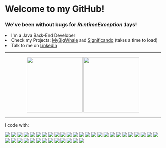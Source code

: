 <div>
  <h1>Welcome to my GitHub!</h1>
  <h3>We've been without bugs for <i>RuntimeException</i> days!</h3>
</div>

<li>I'm a Java Back-End Developer</li>
<li>Check my Projects: <a href="https://mybigwhale.com">MyBigWhale</a> and <a href="https://significando.onrender.com">Significando</a> (takes a time to load)</li>
<li>Talk to me on <a href="https://www.linkedin.com/in/ramon-moratori-86a558243/">LinkedIn</a></li>

<hr>

<div align=center>
 <img height="180em" src="https://github-readme-stats.vercel.app/api/top-langs/?username=bioramonmoratori&layout=compact&langs_count=7&theme=vision-friendly-dark">
 <img height="180em" src="https://github-readme-stats.vercel.app/api?username=bioramonmoratori&show_icons=true&theme=vision-friendly-dark">
</div>

<hr>

I code with:

<div>
 <img src="https://img.shields.io/badge/Java-ED8B00?style=for-the-badge&logo=java&logoColor=white">
 <img src="https://img.shields.io/badge/Python-3776AB?style=for-the-badge&logo=python&logoColor=white">
 <img src="https://img.shields.io/badge/R-276DC3?style=for-the-badge&logo=r&logoColor=white">
 <img src="https://img.shields.io/badge/Spring-6DB33F?style=for-the-badge&logo=spring&logoColor=white">
 <img src="https://img.shields.io/badge/rabbitmq-%23FF6600.svg?&style=for-the-badge&logo=rabbitmq&logoColor=white">
 <img src="https://img.shields.io/badge/MySQL-00000F?style=for-the-badge&logo=mysql&logoColor=white">
 <img src="https://img.shields.io/badge/Hibernate-59666C?style=for-the-badge&logo=Hibernate&logoColor=white">
 <img src="https://img.shields.io/badge/-Swagger-%23Clojure?style=for-the-badge&logo=swagger&logoColor=white">
 <img src="https://img.shields.io/badge/Apache%20Maven-C71A36?style=for-the-badge&logo=Apache%20Maven&logoColor=white">
 <img src="https://img.shields.io/badge/Docker-2496ED?style=for-the-badge&logo=docker&logoColor=white">
 <img src="https://img.shields.io/badge/Linux-E34F26?style=for-the-badge&logo=linux&logoColor=black">
 <img src="https://img.shields.io/badge/Amazon_AWS-232F3E?style=for-the-badge&logo=amazon-aws&logoColor=white">
 <img src="https://img.shields.io/badge/Oracle-F80000?style=for-the-badge&logo=oracle&logoColor=black">
 <img src="https://img.shields.io/badge/Thymeleaf-%23005C0F.svg?style=for-the-badge&logo=Thymeleaf&logoColor=white">
 <img src="https://img.shields.io/badge/Bootstrap-563D7C?style=for-the-badge&logo=bootstrap&logoColor=white">
 <img src="https://img.shields.io/badge/HTML-239120?style=for-the-badge&logo=html5&logoColor=white">
 <img src="https://img.shields.io/badge/CSS-239120?&style=for-the-badge&logo=css3&logoColor=white">
 <img src="https://img.shields.io/badge/JavaScript-F7DF1E?style=for-the-badge&logo=javascript&logoColor=black">
 <img src="https://img.shields.io/badge/Flask-000000?style=for-the-badge&logo=flask&logoColor=white">
 <img src="https://img.shields.io/badge/Prometheus-E6522C?style=for-the-badge&logo=prometheus&logoColor=white">
 <img src="https://img.shields.io/badge/grafana-%23F46800.svg?style=for-the-badge&logo=grafana&logoColor=white">
 <img src="https://img.shields.io/badge/MariaDB-01529E?style=for-the-badge&logo=mariadb&logoColor=white">
 <img src="https://img.shields.io/badge/Shell_Script-121011?style=for-the-badge&logo=gnu-bash&logoColor=white">
 <img src="https://img.shields.io/badge/Google%20Analytics-E37400?style=for-the-badge&logo=google%20analytics&logoColor=white">
 <img src="https://img.shields.io/badge/Opencv-8b1df2?style=for-the-badge&logo=Opencv&logoColor=white">
 <img src="https://img.shields.io/badge/TensorFlow-FF6F00?style=for-the-badge&logo=tensorflow&logoColor=white">
 <img src="https://img.shields.io/badge/Visual_Studio-5C2D91?style=for-the-badge&logo=visual%20studio&logoColor=white">
 <img src="https://img.shields.io/badge/Eclipse-2C2255?style=for-the-badge&logo=eclipse&logoColor=white">
 <img src="https://img.shields.io/badge/VIM-%2311AB00.svg?&style=for-the-badge&logo=vim&logoColor=white">
 <img src="https://img.shields.io/badge/Spyder%20Ide-FF0000?style=for-the-badge&logo=spyder%20ide&logoColor=white">
 <img src="https://img.shields.io/badge/Arduino-00979D?style=for-the-badge&logo=Arduino&logoColor=white">
 <img src="https://img.shields.io/badge/Raspberry%20Pi-A22846?style=for-the-badge&logo=Raspberry%20Pi&logoColor=white">
 <img src="https://img.shields.io/badge/jupyter-%23FA0F00.svg?style=for-the-badge&logo=jupyter&logoColor=white">
 <img src="https://img.shields.io/badge/Postman-FF6C37?style=for-the-badge&logo=postman&logoColor=white">
 <img src="https://img.shields.io/badge/Keras-%23D00000.svg?style=for-the-badge&logo=Keras&logoColor=white">
 <img src="https://img.shields.io/badge/numpy-%23013243.svg?style=for-the-badge&logo=numpy&logoColor=white">
 <img src="https://img.shields.io/badge/pandas-%23150458.svg?style=for-the-badge&logo=pandas&logoColor=white">
 <img src="https://img.shields.io/badge/scikit--learn-%23F7931E.svg?style=for-the-badge&logo=scikit-learn&logoColor=white">
</div>
 
 



  

 
